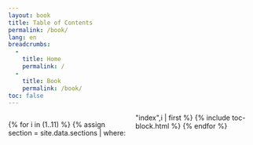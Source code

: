 ```yaml
---
layout: book
title: Table of Contents
permalink: /book/
lang: en
breadcrumbs:
  - 
    title: Home
    permalink: /
  - 
    title: Book
    permalink: /book/
toc: false
---
```


<div id="toc" markdown="1" style="column-count:2">

{% for i in (1..11) %}
  {% assign section = site.data.sections | where: "index",i | first %}
  {% include toc-block.html %}
{% endfor %}

</div>